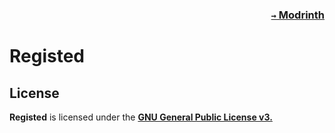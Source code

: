 ### <p align=right>[`→` Modrinth](https://modrinth.com/mod/registed)</p>

# Registed

## License

**Registed** is licensed under the **[GNU General Public License v3.](LICENSE)**
